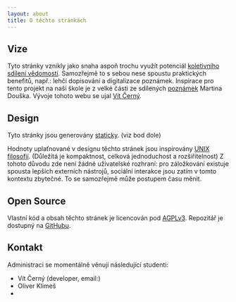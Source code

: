 ```yaml
---
layout: about
title: O těchto stránkách
---
```


## Vize

Tyto stránky vznikly jako snaha aspoň trochu využít potenciál [koletivního sdílení vědomostí](https://twitter.com/Conaw/status/1420845303192768515). Samozřejmě to s sebou nese spoustu praktických benefitů, např.: lehčí dopisování a digitalizace poznámek. Inspirace pro tento projekt na naší škole je z velké části ze sdílených [poznámek](http://www.dousek.wz.cz/) Martina Douška. Vývoje tohoto webu se ujal [Vít Černý](https://vitcerny.xyz).

## Design

Tyto stránky jsou generovány [staticky](https://cs.wikipedia.org/wiki/Statick%C3%A1_webov%C3%A1_str%C3%A1nka). (viz bod dole)

Hodnoty uplaťnované v designu těchto stránek jsou inspirovány [UNIX filosofií](https://en.wikipedia.org/wiki/Unix_philosophy). (Důležitá je kompaktnost, celková jednoduchost a rozšiřitelnost) Z tohoto důvodu zde není žádné uživatelské rozhraní: pro záložkování existuje spousta lepších externích nástrojů, sociální interakce jsou zatím v tomto kontextu zbytečné. To se samozřejmě může postupem času měnit.

## Open Source

Vlastní kód a obsah těchto stránek je licencován pod [AGPLv3](https://www.gnu.org/licenses/why-affero-gpl.html). Repozitář je dostupný na [GitHubu](https://github.com/vcerny01/cmgp-notes).

## Kontakt

Administraci se momentálně věnují následující studenti:
- Vít Černý (developer, email:)
- Oliver Klimeš
- 